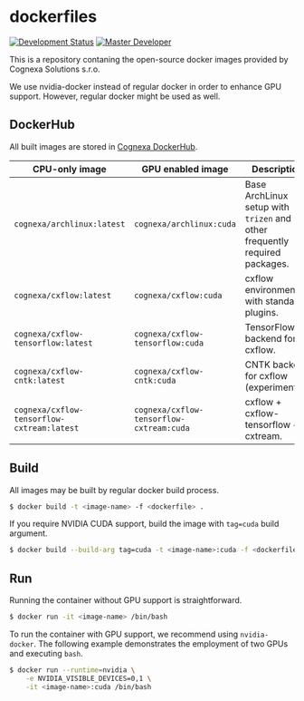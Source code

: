# dockerfiles
[![Development Status](https://img.shields.io/badge/status-CX%20Regular-brightgreen.svg?style=flat)]()
[![Master Developer](https://img.shields.io/badge/master-Petr%20Bělohlávek-lightgrey.svg?style=flat)]()

This is a repository contaning the open-source docker images provided by Cognexa Solutions s.r.o.

We use nvidia-docker instead of regular docker in order to enhance GPU support.
However, regular docker might be used as well.

## DockerHub
All built images are stored in [Cognexa DockerHub](https://hub.docker.com/r/cognexa/).

| CPU-only image                             | GPU enabled image                        | Description                                                                |
| ------------------------------------------ | ---------------------------------------- | -------------------------------------------------------------------------- |
| `cognexa/archlinux:latest`                 | `cognexa/archlinux:cuda`                 | Base ArchLinux setup with `trizen` and other frequently required packages. |
| `cognexa/cxflow:latest`                    | `cognexa/cxflow:cuda`                    | cxflow environment with standard plugins.                                  |
| `cognexa/cxflow-tensorflow:latest`         | `cognexa/cxflow-tensorflow:cuda`         | TensorFlow backend for cxflow.                                             |
| `cognexa/cxflow-cntk:latest`               | `cognexa/cxflow-cntk:cuda`               | CNTK backend for cxflow (experimental).                                    |
| `cognexa/cxflow-tensorflow-cxtream:latest` | `cognexa/cxflow-tensorflow-cxtream:cuda` | cxflow + cxflow-tensorflow + cxtream.                                      |

## Build
All images may be built by regular docker build process.

```bash
$ docker build -t <image-name> -f <dockerfile> .
```

If you require NVIDIA CUDA support, build the image with `tag=cuda` build argument.
```bash
$ docker build --build-arg tag=cuda -t <image-name>:cuda -f <dockerfile> .
```

## Run
Running the container without GPU support is straightforward.
```bash
$ docker run -it <image-name> /bin/bash
```

To run the container with GPU support, we recommend using `nvidia-docker`.
The following example demonstrates the employment of two GPUs and executing `bash`.

```bash
$ docker run --runtime=nvidia \
    -e NVIDIA_VISIBLE_DEVICES=0,1 \
    -it <image-name>:cuda /bin/bash
```
